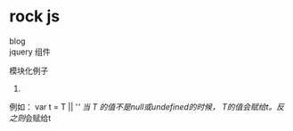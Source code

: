 # rock js
blog<br/>
jquery 组件<br/> 

模块化例子<br/>



1.
例如： var t = T || '*'
当 T 的值不是null或undefined的时候， T的值会赋给t。反之则*会赋给t
